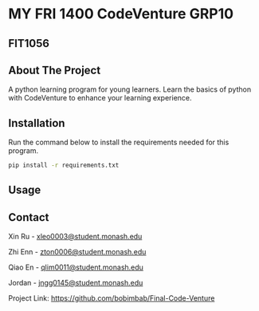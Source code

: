 # MY FRI 1400 CodeVenture GRP10
## FIT1056

## About The Project
A python learning program for young learners.
Learn the basics of python with CodeVenture to 
enhance your learning experience.

## Installation

Run the command below to install the requirements needed
for this program.

```bash
pip install -r requirements.txt
```

## Usage


## Contact
Xin Ru - xleo0003@student.monash.edu

Zhi Enn - zton0006@student.monash.edu

Qiao En - qlim0011@student.monash.edu

Jordan - jngg0145@student.monash.edu

Project Link: https://github.com/bobimbab/Final-Code-Venture